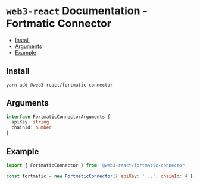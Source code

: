 # `web3-react` Documentation - Fortmatic Connector

- [Install](#install)
- [Arguments](#arguments)
- [Example](#example)

## Install
`yarn add @web3-react/fortmatic-connector`

## Arguments
```typescript
interface FortmaticConnectorArguments {
  apiKey: string
  chainId: number
}
```

## Example
```javascript
import { FortmaticConnector } from '@web3-react/fortmatic-connector'

const fortmatic = new FortmaticConnector({ apiKey: '...', chainId: 4 })
```